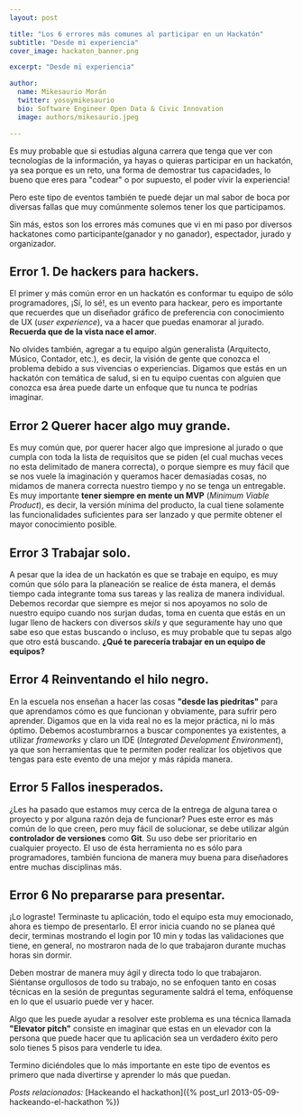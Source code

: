 ```yaml
---
layout: post

title: "Los 6 errores más comunes al participar en un Hackatón"
subtitle: "Desde mi experiencia"
cover_image: hackaton_banner.png

excerpt: "Desde mi experiencia"

author:
  name: Mikesaurio Morán
  twitter: yosoymikesaurio
  bio: Software Engineer Open Data & Civic Innovation
  image: authors/mikesaurio.jpeg

---
```


Es muy probable que si estudias alguna carrera que tenga que ver con tecnologías de la información, ya hayas o quieras participar en un hackatón, ya sea porque es un reto, una forma de demostrar tus capacidades, lo bueno que eres para "codear" o por supuesto, el poder vivir la experiencia!

Pero este tipo de eventos también te puede dejar un mal sabor de boca por diversas fallas que muy comúnmente solemos tener los que participamos.

Sin más, estos son los errores más comunes que vi en mi paso por diversos hackatones como participante(ganador y no ganador), espectador, jurado y organizador.

##  Error 1. De hackers para hackers.

El primer y más común error en un hackatón es conformar tu equipo de sólo programadores, ¡Sí, lo sé!, es un evento para hackear, pero es importante que recuerdes que un diseñador gráfico de preferencia con conocimiento de UX (*user experience*), va a hacer que puedas enamorar al jurado. **Recuerda que de la vista nace el amor**.

No olvides también, agregar a tu equipo algún generalista (Arquitecto, Músico, Contador, etc.), es decir, la visión de gente que conozca el problema debido a sus vivencias o experiencias. Digamos que estás en un hackatón con temática de salud, si en tu equipo cuentas con alguien que conozca esa área puede darte un enfoque que tu nunca te podrías imaginar. 

##  Error 2 Querer hacer algo muy grande.

Es muy común que, por querer hacer algo que impresione al jurado o que cumpla con toda la lista de requisitos que se piden (el cual muchas veces no esta delimitado de manera correcta), o porque siempre es muy fácil que se nos vuele la imaginación y queramos hacer demasiadas cosas, no midamos de manera correcta nuestro tiempo y no se tenga un entregable. Es muy importante **tener siempre en mente un MVP** (*Minimum Viable Product*), es decir, la versión mínima del producto, la cual tiene solamente las funcionalidades suficientes para ser lanzado y que permite obtener el mayor conocimiento posible.

## Error 3 Trabajar solo.

A pesar que la idea de un hackatón es que se trabaje en  equipo, es muy común que sólo para la planeación se realice de ésta manera, el demás tiempo cada integrante toma sus tareas y las realiza de manera individual. Debemos recordar que siempre es mejor si nos apoyamos no solo de nuestro equipo cuando nos surjan dudas, toma en cuenta que estás en un lugar lleno de hackers con diversos *skils* y que seguramente hay uno que sabe eso que estas buscando o incluso, es muy probable que tu sepas algo que otro está buscando. **¿Qué te parecería trabajar en un equipo de equipos?**

## Error 4 Reinventando el hilo negro.

En la escuela nos enseñan a hacer las cosas **"desde las piedritas"** para que aprendamos cómo es que funcionan y obviamente, para sufrir pero aprender. Digamos que en la vida real no es la mejor práctica, ni lo más óptimo. Debemos acostumbrarnos a buscar componentes ya existentes, a utilizar *frameworks* y claro un IDE (*Integrated Development Environment*), ya que son herramientas que te permiten poder realizar los objetivos que tengas para este evento de una mejor y más rápida manera.

## Error 5 Fallos inesperados.

¿Les ha pasado que estamos muy cerca de la entrega de alguna tarea o proyecto y por alguna razón deja de funcionar? Pues este error es más común de lo que creen, pero muy fácil de solucionar, se debe utilizar algún **controlador de versiones** como **Git**. Su uso debe ser prioritario en cualquier proyecto. El uso de ésta herramienta no es sólo para programadores, también funciona de manera muy buena para diseñadores entre muchas disciplinas más.

## Error 6 No prepararse para presentar. 

¡Lo lograste! Terminaste tu aplicación, todo el equipo esta muy emocionado, ahora es tiempo de presentarlo. El error inicia cuando no se planea qué decir, terminas mostrando el login por 10 min y todas las validaciones que tiene, en general, no mostraron nada de lo que trabajaron durante muchas horas sin dormir. 

Deben mostrar de manera muy ágil y directa todo lo que trabajaron. Siéntanse orgullosos de todo su trabajo, no se enfoquen tanto en cosas técnicas en la sesión de preguntas seguramente saldrá el tema, enfóquense en lo que el usuario puede ver y hacer.

Algo que les puede ayudar a resolver este problema es una técnica llamada **"Elevator pitch"** consiste en imaginar que estas en un elevador con la persona que puede hacer que tu aplicación sea un verdadero éxito pero solo tienes 5 pisos para venderle tu idea.

Termino diciéndoles que lo más importante en este tipo de eventos es primero que nada divertirse y aprender lo más que puedan.

*Posts relacionados:*
[Hackeando el hackathon]({% post_url 2013-05-09-hackeando-el-hackathon %})
